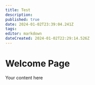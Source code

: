 ```yaml
---
title: Test
description: 
published: true
date: 2024-01-02T23:39:04.241Z
tags: 
editor: markdown
dateCreated: 2024-01-02T22:29:14.526Z
---
```


# Welcome Page
Your content here